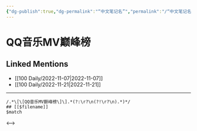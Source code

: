 ```yaml
---
{"dg-publish":true,"dg-permalink":"“中文笔记名”","permalink":"/“中文笔记名”/"}
---
```


# QQ音乐MV巅峰榜

## Linked Mentions
- [[100 Daily/2022-11-07\|2022-11-07]]
- [[100 Daily/2022-11-21\|2022-11-21]]


---

```expander
/.*\[\[QQ音乐MV巅峰榜\]\].*(?:\r?\n(?!\r?\n).*)*/
## [[$filename]]
$match
```

<-->
